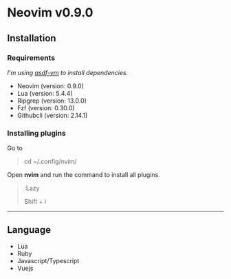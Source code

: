 # Neovim v0.9.0

## Installation

### Requirements

_I'm using [asdf-vm](https://asdf-vm.com/) to install dependencies._

- Neovim (version: 0.9.0)
- Lua (version: 5.4.4)
- Ripgrep (version: 13.0.0)
- Fzf (version: 0.30.0)
- Githubcli (version: 2.14.1)

### Installing plugins

Go to

> cd ~/.config/nvim/

Open **nvim** and run the command to install all plugins.

> :Lazy
>
> Shift + i

---

## Language

- Lua
- Ruby
- Javascript/Typescript
- Vuejs
